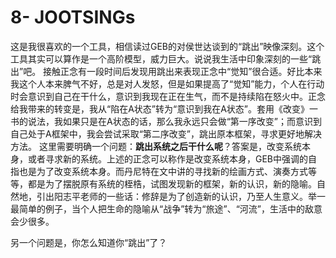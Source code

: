 # 8- JOOTSINGs

这是我很喜欢的一个工具，相信读过GEB的对侯世达谈到的“跳出”映像深刻。这个工具其实可以算作是一个高阶模型，威力巨大。说说我生活中印象深刻的一些“跳出”吧。 接触正念有一段时间后发现用跳出来表现正念中“觉知”很合适。好比本来我这个人本来脾气不好，总是对人发怒，但是如果提高了“觉知”能力，个人在行动时会意识到自己在干什么，意识到我现在正在生气，而不是持续陷在怒火中。正念给我带来的转变是，我从“陷在A状态”转为“意识到我在A状态”。套用《改变》一书的说法，我如果只是在A状态的话，那么我永远只会做“第一序改变”；而意识到自己处于A框架中，我会尝试采取“第二序改变”，跳出原本框架，寻求更好地解决方法。 这里需要明确一个问题：**跳出系统之后干什么呢**？答案是，改变系统本身，或者寻求新的系统。上述的正念可以称作是改变系统本身，GEB中强调的自指也是为了改变系统本身。而丹尼特在文中讲的寻找新的绘画方式、演奏方式等等，都是为了摆脱原有系统的桎梏，试图发现新的框架，新的认识，新的隐喻。自然地，引出阳志平老师的一些话：修辞是为了创造新的认识，乃至人生意义。举一最简单的例子，当个人把生命的隐喻从“战争”转为“旅途”、“河流”，生活中的敌意会少很多。

另一个问题是，你怎么知道你“跳出”了？

